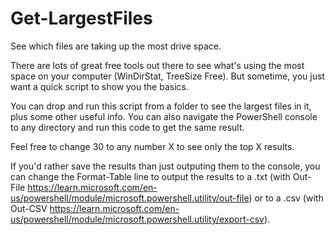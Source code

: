 # Get-LargestFiles
See which files are taking up the most drive space.

There are lots of great free tools out there to see what's using the most space on your computer (WinDirStat, TreeSize Free). But sometime, you just want a quick script to show you the basics.

You can drop and run this script from a folder to see the largest files in it, plus some other useful info. You can also navigate the PowerShell console to any directory and run this code to get the same result.

Feel free to change 30 to any number X to see only the top X results.

If you'd rather save the results than just outputing them to the console, you can change the Format-Table line to output the results to a .txt (with Out-File https://learn.microsoft.com/en-us/powershell/module/microsoft.powershell.utility/out-file) or to a .csv (with Out-CSV https://learn.microsoft.com/en-us/powershell/module/microsoft.powershell.utility/export-csv).
